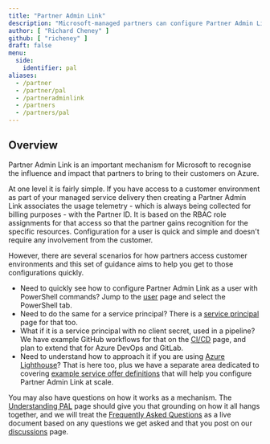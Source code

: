 ```yaml
---
title: "Partner Admin Link"
description: "Microsoft-managed partners can configure Partner Admin Link for recognition of their influence in customer accounts."
author: [ "Richard Cheney" ]
github: [ "richeney" ]
draft: false
menu:
  side:
    identifier: pal
aliases:
  - /partner
  - /partner/pal
  - /partneradminlink
  - /partners
  - /partners/pal
---
```


## Overview

Partner Admin Link is an important mechanism for Microsoft to recognise the influence and impact that partners to bring to their customers on Azure.

At one level it is fairly simple. If you have access to a customer environment as part of your managed service delivery then creating a Partner Admin Link associates the usage telemetry - which is always being collected for billing purposes - with the Partner ID. It is based on the RBAC role assignments for that access so that the partner gains recognition for the specific resources. Configuration for a user is quick and simple and doesn't require any involvement from the customer.

However, there are several scenarios for how partners access customer environments and this set of guidance aims to help you get to those configurations quickly.

- Need to quickly see how to configure Partner Admin Link as a user with PowerShell commands? Jump to the [user](/pal/users) page and select the PowerShell tab.
- Need to do the same for a service principal? There is a [service principal](/pal/sp) page for that too.
- What if it is a service principal with no client secret, used in a pipeline? We have example GitHub workflows for that on the [CI/CD](/pal/cicd) page, and plan to extend that for Azure DevOps and GitLab.
- Need to understand how to approach it if you are using [Azure Lighthouse](/pal/lighthouse)? That is here too, plus we have a separate area dedicated to covering [example service offer definitions](/lighthouse) that will help you configure Partner Admin Link at scale.

You may also have questions on how it works as a mechanism. The [Understanding PAL](/pal/theory) page should give you that grounding on how it all hangs together, and we will treat the [Frequently Asked Questions](/pal/faq) as a live document based on any questions we get asked and that you post on our [discussions](https://github.com/azurecitadel/azurecitadel/discussions/132) page.
